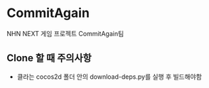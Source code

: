 CommitAgain
===========

NHN NEXT 게임 프로젝트 CommitAgain팀

Clone 할 때 주의사항
----
 * 클라는 cocos2d 폴더 안의 download-deps.py를 실행 후 빌드해야함
